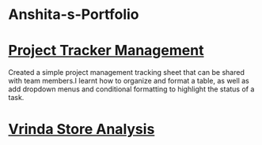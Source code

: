 # Anshita-s-Portfolio


# [Project Tracker Management](https://github.com/Anshita17/Project-Tracker)

Created a simple project management tracking sheet that can be shared with team members.I learnt how to organize and format a table, as well as add dropdown menus and conditional formatting to highlight the status of a task.


# [Vrinda Store Analysis](https://github.com/Anshita17/Store-Anlaysis)

